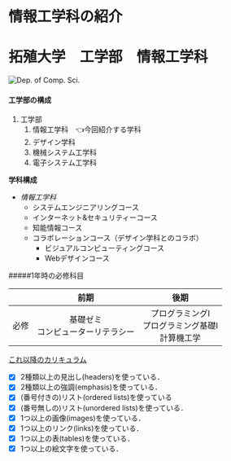 # 情報工学科の紹介
<!-- Markdown記法を使って学科の紹介ページを作る -->
# 拓殖大学　工学部　情報工学科
![Dep. of Comp. Sci.](https://feng.takushoku-u.ac.jp/albums/abm00004330.jpg "情報工学科")
#### 工学部の構成
   1. 工学部
      1. 情報工学科　:point_left:今回紹介する学科
      1. デザイン学科
      1. 機械システム工学科
      1. 電子システム工学科

**学科構成**
- *情報工学科*
    - システムエンジニアリングコース
    - インターネット&セキュリティーコース
    - 知能情報コース
    - コラボレーションコース（デザイン学科とのコラボ）
        - ビジュアルコンピューティングコース
        - Webデザインコース

#####1年時の必修科目


|　|前期|後期|
|:--|:--:|:--:|
|必修|基礎ゼミ<br> コンピューターリテラシー|プログラミングI<br>プログラミング基礎Ⅰ<br>計算機工学|

[これ以降のカリキュラム](https://feng.takushoku-u.ac.jp/course/cs/curriculum.html)

<!-- この部分より上に記述を追加して下のチェックボックスで確認する -->
- [x] 2種類以上の見出し(headers)を使っている．
- [x] 2種類以上の強調(emphasis)を使っている．
- [x] (番号付きの)リスト(ordered lists)を使っている
- [x] (番号無しの)リスト(unordered lists)を使っている．
- [x] 1つ以上の画像(images)を使っている．
- [x] 1つ以上のリンク(links)を使っている．
- [x] 1つ以上の表(tables)を使っている．
- [x] 1つ以上の絵文字を使っている．
